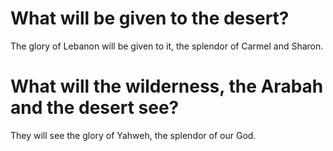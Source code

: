 # What will be given to the desert?

The glory of Lebanon will be given to it, the splendor of Carmel and Sharon.

# What will the wilderness, the Arabah and the desert see?

They will see the glory of Yahweh, the splendor of our God.
